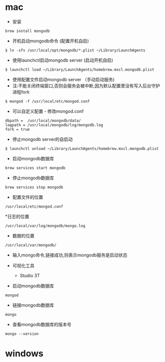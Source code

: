 # mac
* 安装
```
brew install mongodb
```
* 开机启动mongodb命令 (配置开机自启)
```
$ ln -sfv /usr/local/opt/mongodb/*.plist ~/Library/LaunchAgents
```
* 使用launchctl启动mongodb server (启动开机自启)
```
$ launchctl load ~/Library/LaunchAgents/homebrew.mxcl.mongodb.plist
```
* 使用配置文件启动mongodb server （手动启动服务)
* 注:不能关闭终端窗口,否则会服务会被中断,因为默认配置里没有写入后台守护进程fork
```
$ mongod -f /usr/local/etc/mongod.conf
```
* 可以自定义配置 - 修改mongod.conf
```
dbpath =  /usr/local/mongodb/data/
logpath = /usr/local/mongodb/log/mongodb.log
fork = true
```
* 停止mongodb server的自启动
```
$ launchctl unload ~/Library/LaunchAgents/homebrew.mxcl.mongodb.plist
```
* 启动mongodb数据库
```
brew services start mongodb
```
* 停止mongodb数据库
```
brew services stop mongodb
```
* 配置文件的位置
```
/usr/local/etc/mongod.conf
```
*日志的位置
```
/usr/local/var/log/mongodb/mongo.log
```
* 数据的位置
```
/usr/local/var/mongodb/
```
* 输入mongo命令,链接成功,则表示mongodb服务是启动状态
* 可视化工具
  - Studio 3T

* 启动mongodb数据库
```
mongod
```
* 链接mongodb数据库
```
mongo
```
* 查看mongodb数据库的版本号
```
mongo --version
```

# windows
